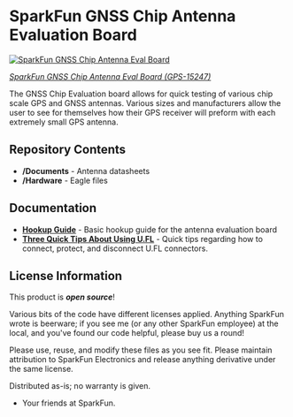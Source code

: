 SparkFun GNSS Chip Antenna Evaluation Board
===========================================================

[![SparkFun GNSS Chip Antenna Eval Board](https://cdn.sparkfun.com//assets/parts/1/3/7/1/2/15247-SparkFun_GNSS_Chip_Antenna_Evaluation_Board-01.jpg)](https://www.sparkfun.com/products/15247)

[*SparkFun GNSS Chip Antenna Eval Board (GPS-15247)*](https://www.sparkfun.com/products/15247)

The GNSS Chip Evaluation board allows for quick testing of various chip scale GPS and GNSS antennas. Various sizes and manufacturers allow the user to see for themselves how their GPS receiver will preform with each extremely small GPS antenna.

Repository Contents
-------------------

* **/Documents** - Antenna datasheets
* **/Hardware** - Eagle files

Documentation
-------------------

* **[Hookup Guide](https://learn.sparkfun.com/tutorials/gnss-chip-antenna-hookup-guide)** - Basic hookup guide for the antenna evaluation board
* **[Three Quick Tips About Using U.FL](https://learn.sparkfun.com/tutorials/three-quick-tips-about-using-ufl)** - Quick tips regarding how to connect, protect, and disconnect U.FL connectors.



License Information
-------------------

This product is _**open source**_! 

Various bits of the code have different licenses applied. Anything SparkFun wrote is beerware; if you see me (or any other SparkFun employee) at the local, and you've found our code helpful, please buy us a round!

Please use, reuse, and modify these files as you see fit. Please maintain attribution to SparkFun Electronics and release anything derivative under the same license.

Distributed as-is; no warranty is given.

- Your friends at SparkFun.
